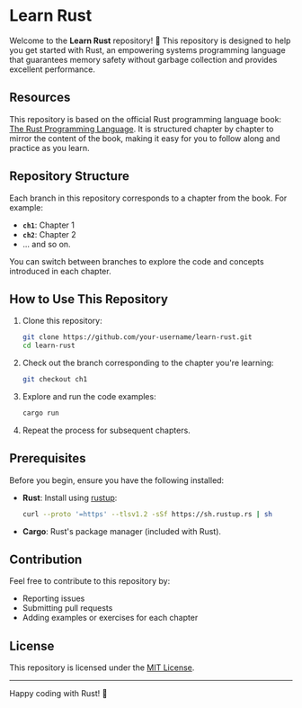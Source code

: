 # Learn Rust

Welcome to the **Learn Rust** repository! 🚀 This repository is designed to help you get started with Rust, an empowering systems programming language that guarantees memory safety without garbage collection and provides excellent performance.

## Resources

This repository is based on the official Rust programming language book: [The Rust Programming Language](https://doc.rust-lang.org/book/title-page.html). It is structured chapter by chapter to mirror the content of the book, making it easy for you to follow along and practice as you learn.

## Repository Structure

Each branch in this repository corresponds to a chapter from the book. For example:

- **`ch1`**: Chapter 1
- **`ch2`**: Chapter 2
- ... and so on.

You can switch between branches to explore the code and concepts introduced in each chapter.

## How to Use This Repository

1. Clone this repository:
   ```bash
   git clone https://github.com/your-username/learn-rust.git
   cd learn-rust
   ```

2. Check out the branch corresponding to the chapter you're learning:
   ```bash
   git checkout ch1
   ```

3. Explore and run the code examples:
   ```bash
   cargo run
   ```

4. Repeat the process for subsequent chapters.

## Prerequisites

Before you begin, ensure you have the following installed:

- **Rust**: Install using [rustup](https://rustup.rs/):
  ```bash
  curl --proto '=https' --tlsv1.2 -sSf https://sh.rustup.rs | sh
  ```

- **Cargo**: Rust's package manager (included with Rust).

## Contribution

Feel free to contribute to this repository by:

- Reporting issues
- Submitting pull requests
- Adding examples or exercises for each chapter

## License

This repository is licensed under the [MIT License](./LICENSE).

---

Happy coding with Rust! 🦀

